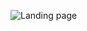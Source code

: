 ![Landing page](https://user-images.githubusercontent.com/79627254/265784250-75f53909-bd68-41eb-807e-19caf8aafb56.png)
